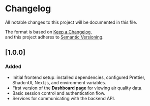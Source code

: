 # Changelog

All notable changes to this project will be documented in this file.

The format is based on [Keep a Changelog](https://keepachangelog.com/en/1.0.0/),  
and this project adheres to [Semantic Versioning](https://semver.org/spec/v2.0.0.html).

## [1.0.0]

### Added

- Initial frontend setup: installed dependencies, configured Prettier, ShadcnUI, Next.js, and environment variables.
- First version of the **Dashboard page** for viewing air quality data.
- Basic session control and authentication flow.
- Services for communicating with the backend API.